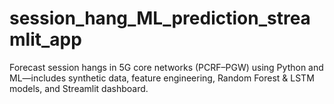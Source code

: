 # session_hang_ML_prediction_streamlit_app
Forecast session hangs in 5G core networks (PCRF–PGW) using Python and ML—includes synthetic data, feature engineering, Random Forest &amp; LSTM models, and Streamlit dashboard.
